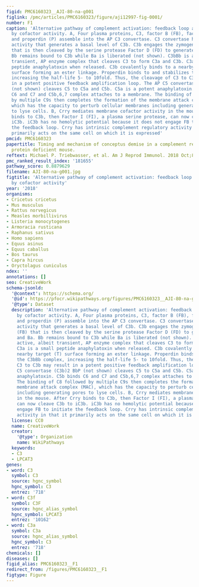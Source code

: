 ```yaml
---
figid: PMC6160323__AJI-80-na-g001
figlink: /pmc/articles/PMC6160323/figure/aji12997-fig-0001/
number: F1
caption: 'Alternative pathway of complement activation: feedback loop and regulation
  by cofactor activity. A, Four plasma proteins, C3, factor B (FB), factor D (FD),
  and properdin (P) assemble into the AP C3 convertase. C3 convertase has a continuous
  activity that generates a basal level of C3b. C3b engages the zymogen Factor B (FB)
  that is then cleaved by the serine protease Factor D (FD) to generate Bb and Ba.
  Bb remains bound to C3b while Ba is liberated (not shown). C3bBb is an active, albeit
  transient, AP enzyme complex that cleaves C3 to form C3a and C3b. C3a is a small
  peptide anaphylatoxin when released. C3b covalently binds to a nearby target (T)
  surface forming an ester linkage. Properdin binds to and stabilizes the C3bBb complex,
  increasing the half‐life 5‐ to 10fold. Thus, the cleavage of C3 to C3b may result
  in a potent positive feedback amplification loop. The AP C5 convertase (C3b)2 BbP
  (not shown) cleaves C5 to C5a and C5b. C5a is a potent anaphylatoxin. C5b binds
  C6 and C7 and C5b,6,7 complex attaches to a membrane. The binding of C8 followed
  by multiple C9s then completes the formation of the membrane attack complex (MAC),
  which has the capacity to perturb cellular membranes including generating pores
  to lyse cells. B, Crry mediates membrane cofactor activity in the mouse. After Crry
  binds to C3b, then Factor I (FI), a plasma serine protease, can now cleave C3b to
  iC3b. iC3b has no hemolytic potential because it does not engage FB to initiate
  the feedback loop. Crry has intrinsic complement regulatory activity in that it
  primarily acts on the same cell on which it is expressed'
pmcid: PMC6160323
papertitle: Timing and mechanism of conceptus demise in a complement regulatory membrane
  protein deficient mouse.
reftext: Michael P. Triebwasser, et al. Am J Reprod Immunol. 2018 Oct;80(4):e12997.
pmc_ranked_result_index: '181655'
pathway_score: 0.8879629
filename: AJI-80-na-g001.jpg
figtitle: 'Alternative pathway of complement activation: feedback loop and regulation
  by cofactor activity'
year: '2018'
organisms:
- Cricetus cricetus
- Mus musculus
- Rattus norvegicus
- Measles morbillivirus
- Listeria monocytogenes
- Armoracia rusticana
- Raphanus sativus
- Homo sapiens
- Equus asinus
- Equus caballus
- Bos taurus
- Capra hircus
- Oryctolagus cuniculus
ndex: ''
annotations: []
seo: CreativeWork
schema-jsonld:
  '@context': https://schema.org/
  '@id': https://pfocr.wikipathways.org/figures/PMC6160323__AJI-80-na-g001.html
  '@type': Dataset
  description: 'Alternative pathway of complement activation: feedback loop and regulation
    by cofactor activity. A, Four plasma proteins, C3, factor B (FB), factor D (FD),
    and properdin (P) assemble into the AP C3 convertase. C3 convertase has a continuous
    activity that generates a basal level of C3b. C3b engages the zymogen Factor B
    (FB) that is then cleaved by the serine protease Factor D (FD) to generate Bb
    and Ba. Bb remains bound to C3b while Ba is liberated (not shown). C3bBb is an
    active, albeit transient, AP enzyme complex that cleaves C3 to form C3a and C3b.
    C3a is a small peptide anaphylatoxin when released. C3b covalently binds to a
    nearby target (T) surface forming an ester linkage. Properdin binds to and stabilizes
    the C3bBb complex, increasing the half‐life 5‐ to 10fold. Thus, the cleavage of
    C3 to C3b may result in a potent positive feedback amplification loop. The AP
    C5 convertase (C3b)2 BbP (not shown) cleaves C5 to C5a and C5b. C5a is a potent
    anaphylatoxin. C5b binds C6 and C7 and C5b,6,7 complex attaches to a membrane.
    The binding of C8 followed by multiple C9s then completes the formation of the
    membrane attack complex (MAC), which has the capacity to perturb cellular membranes
    including generating pores to lyse cells. B, Crry mediates membrane cofactor activity
    in the mouse. After Crry binds to C3b, then Factor I (FI), a plasma serine protease,
    can now cleave C3b to iC3b. iC3b has no hemolytic potential because it does not
    engage FB to initiate the feedback loop. Crry has intrinsic complement regulatory
    activity in that it primarily acts on the same cell on which it is expressed'
  license: CC0
  name: CreativeWork
  creator:
    '@type': Organization
    name: WikiPathways
  keywords:
  - C3
  - LPCAT3
genes:
- word: C3
  symbol: C3
  source: hgnc_symbol
  hgnc_symbol: C3
  entrez: '718'
- word: C3f
  symbol: C3F
  source: hgnc_alias_symbol
  hgnc_symbol: LPCAT3
  entrez: '10162'
- word: C3a
  symbol: C3a
  source: hgnc_alias_symbol
  hgnc_symbol: C3
  entrez: '718'
chemicals: []
diseases: []
figid_alias: PMC6160323__F1
redirect_from: /figures/PMC6160323__F1
figtype: Figure
---
```

